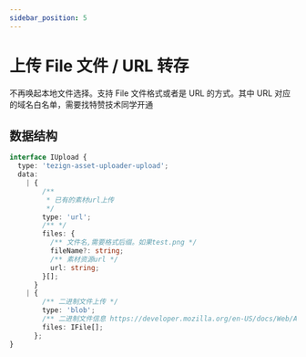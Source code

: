 ```yaml
---
sidebar_position: 5
---
```


# 上传 File 文件 / URL 转存

不再唤起本地文件选择。支持 File 文件格式或者是 URL 的方式。其中 URL 对应的域名白名单，需要找特赞技术同学开通

## 数据结构

```typescript
interface IUpload {
  type: 'tezign-asset-uploader-upload';
  data:
    | {
        /**
         * 已有的素材url上传
         */
        type: 'url';
        /** */
        files: {
          /** 文件名,需要格式后缀。如果test.png */
          fileName?: string;
          /** 素材资源url */
          url: string;
        }[];
      }
    | {
        /** 二进制文件上传 */
        type: 'blob';
        /** 二进制文件信息 https://developer.mozilla.org/en-US/docs/Web/API/File */
        files: IFile[];
      };
}
```
